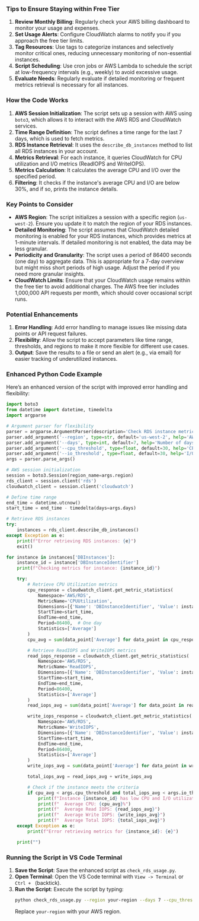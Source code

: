 ### Tips to Ensure Staying within Free Tier

1. **Review Monthly Billing**: Regularly check your AWS billing dashboard to monitor your usage and expenses.
2. **Set Usage Alerts**: Configure CloudWatch alarms to notify you if you approach the free tier limits.
3. **Tag Resources**: Use tags to categorize instances and selectively monitor critical ones, reducing unnecessary monitoring of non-essential instances.
4. **Script Scheduling**: Use cron jobs or AWS Lambda to schedule the script at low-frequency intervals (e.g., weekly) to avoid excessive usage.
5. **Evaluate Needs**: Regularly evaluate if detailed monitoring or frequent metrics retrieval is necessary for all instances.

### How the Code Works

1. **AWS Session Initialization**: The script sets up a session with AWS using `boto3`, which allows it to interact with the AWS RDS and CloudWatch services.
2. **Time Range Definition**: The script defines a time range for the last 7 days, which is used to fetch metrics.
3. **RDS Instance Retrieval**: It uses the `describe_db_instances` method to list all RDS instances in your account.
4. **Metrics Retrieval**: For each instance, it queries CloudWatch for CPU utilization and I/O metrics (ReadIOPS and WriteIOPS).
5. **Metrics Calculation**: It calculates the average CPU and I/O over the specified period.
6. **Filtering**: It checks if the instance's average CPU and I/O are below 30%, and if so, prints the instance details.

### Key Points to Consider

- **AWS Region**: The script initializes a session with a specific region (`us-west-2`). Ensure you update it to match the region of your RDS instances.
- **Detailed Monitoring**: The script assumes that CloudWatch detailed monitoring is enabled for your RDS instances, which provides metrics at 1-minute intervals. If detailed monitoring is not enabled, the data may be less granular.
- **Periodicity and Granularity**: The script uses a period of 86400 seconds (one day) to aggregate data. This is appropriate for a 7-day overview but might miss short periods of high usage. Adjust the period if you need more granular insights.
- **CloudWatch Limits**: Ensure that your CloudWatch usage remains within the free tier to avoid additional charges. The AWS free tier includes 1,000,000 API requests per month, which should cover occasional script runs.

### Potential Enhancements

1. **Error Handling**: Add error handling to manage issues like missing data points or API request failures.
2. **Flexibility**: Allow the script to accept parameters like time range, thresholds, and regions to make it more flexible for different use cases.
3. **Output**: Save the results to a file or send an alert (e.g., via email) for easier tracking of underutilized instances.

### Enhanced Python Code Example

Here’s an enhanced version of the script with improved error handling and flexibility:

```python
import boto3
from datetime import datetime, timedelta
import argparse

# Argument parser for flexibility
parser = argparse.ArgumentParser(description='Check RDS instance metrics')
parser.add_argument('--region', type=str, default='us-west-2', help='AWS region')
parser.add_argument('--days', type=int, default=7, help='Number of days for metrics')
parser.add_argument('--cpu_threshold', type=float, default=30, help='CPU utilization threshold')
parser.add_argument('--io_threshold', type=float, default=30, help='I/O utilization threshold')
args = parser.parse_args()

# AWS session initialization
session = boto3.Session(region_name=args.region)
rds_client = session.client('rds')
cloudwatch_client = session.client('cloudwatch')

# Define time range
end_time = datetime.utcnow()
start_time = end_time - timedelta(days=args.days)

# Retrieve RDS instances
try:
    instances = rds_client.describe_db_instances()
except Exception as e:
    print(f"Error retrieving RDS instances: {e}")
    exit()

for instance in instances['DBInstances']:
    instance_id = instance['DBInstanceIdentifier']
    print(f"Checking metrics for instance: {instance_id}")

    try:
        # Retrieve CPU Utilization metrics
        cpu_response = cloudwatch_client.get_metric_statistics(
            Namespace='AWS/RDS',
            MetricName='CPUUtilization',
            Dimensions=[{'Name': 'DBInstanceIdentifier', 'Value': instance_id}],
            StartTime=start_time,
            EndTime=end_time,
            Period=86400,  # One day
            Statistics=['Average']
        )
        cpu_avg = sum(data_point['Average'] for data_point in cpu_response['Datapoints']) / len(cpu_response['Datapoints']) if cpu_response['Datapoints'] else 0

        # Retrieve ReadIOPS and WriteIOPS metrics
        read_iops_response = cloudwatch_client.get_metric_statistics(
            Namespace='AWS/RDS',
            MetricName='ReadIOPS',
            Dimensions=[{'Name': 'DBInstanceIdentifier', 'Value': instance_id}],
            StartTime=start_time,
            EndTime=end_time,
            Period=86400,
            Statistics=['Average']
        )
        read_iops_avg = sum(data_point['Average'] for data_point in read_iops_response['Datapoints']) / len(read_iops_response['Datapoints']) if read_iops_response['Datapoints'] else 0

        write_iops_response = cloudwatch_client.get_metric_statistics(
            Namespace='AWS/RDS',
            MetricName='WriteIOPS',
            Dimensions=[{'Name': 'DBInstanceIdentifier', 'Value': instance_id}],
            StartTime=start_time,
            EndTime=end_time,
            Period=86400,
            Statistics=['Average']
        )
        write_iops_avg = sum(data_point['Average'] for data_point in write_iops_response['Datapoints']) / len(write_iops_response['Datapoints']) if write_iops_response['Datapoints'] else 0

        total_iops_avg = read_iops_avg + write_iops_avg

        # Check if the instance meets the criteria
        if cpu_avg < args.cpu_threshold and total_iops_avg < args.io_threshold:
            print(f"Instance {instance_id} has low CPU and I/O utilization:")
            print(f"  Average CPU: {cpu_avg}%")
            print(f"  Average Read IOPS: {read_iops_avg}")
            print(f"  Average Write IOPS: {write_iops_avg}")
            print(f"  Average Total IOPS: {total_iops_avg}")
    except Exception as e:
        print(f"Error retrieving metrics for {instance_id}: {e}")

    print("")
```

### Running the Script in VS Code Terminal

1. **Save the Script**: Save the enhanced script as `check_rds_usage.py`.
2. **Open Terminal**: Open the VS Code terminal with `View -> Terminal` or `Ctrl + ` (backtick).
3. **Run the Script**: Execute the script by typing:
    ```bash
    python check_rds_usage.py --region your-region --days 7 --cpu_threshold 30 --io_threshold 30
    ```
    Replace `your-region` with your AWS region.
